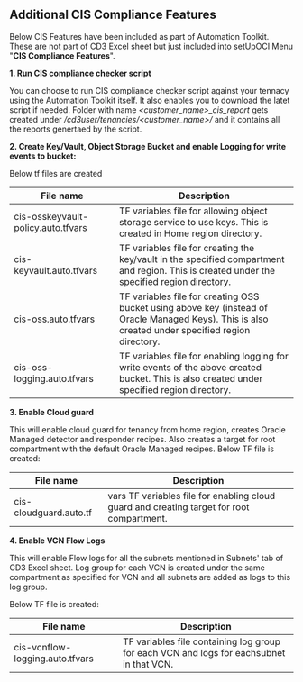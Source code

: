 
## Additional CIS Compliance Features

Below CIS Features have been included as part of Automation Toolkit. These are not part of CD3 Excel sheet but just included into setUpOCI Menu "**CIS Compliance Features**". 


**1. Run CIS compliance checker script**

You can choose to run CIS compliance checker script against your tennacy using the Automation Toolkit itself. It also enables you to download the latet script if needed. Folder with name _<customer\_name>\_cis\_report_ gets created under _/cd3user/tenancies/<customer\_name>/_ and it contains all the reports genertaed by the script.

**2. Create Key/Vault, Object Storage Bucket and enable Logging for write events to bucket:**

Below tf files are created
    
| File name | Description|
|---|---|
|cis-osskeyvault-policy.auto.tfvars |TF variables file for allowing object storage service to use keys. This is created in Home region directory.|
|cis-keyvault.auto.tfvars |TF variables file for creating the key/vault in the specified compartment and region. This is created under the specified region directory.|
|cis-oss.auto.tfvars |TF variables file for creating OSS bucket using above key (instead of Oracle Managed Keys). This is also created under specified region directory.|
|cis-oss-logging.auto.tfvars|TF variables file for enabling logging for write events of the above created bucket. This is also created under specified region directory.|

**3. Enable Cloud guard**

This will enable cloud guard for tenancy from home region, creates Oracle Managed detector and responder recipes. Also creates a target for root compartment with the default Oracle Managed recipes.
Below TF file is created:

| File name | Description|
|---|---|
|cis-cloudguard.auto.tf |vars TF variables file for enabling cloud guard and creating target for root compartment. |

**4. Enable VCN Flow Logs**

This will enable Flow logs for all the subnets mentioned in Subnets' tab of CD3 Excel sheet. Log group for each VCN is created under the same compartment as specified for VCN and all subnets are added as logs to this log group.

Below TF file is created:

| File name | Description|
|---|---|
|cis-vcnflow-logging.auto.tfvars |TF variables file containing log group for each VCN and logs for eachsubnet in that VCN.|

